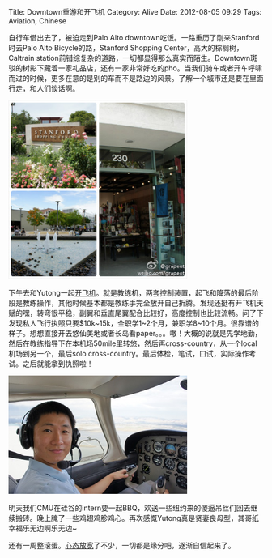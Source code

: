 Title: Downtown重游和开飞机
Category: Alive
Date: 2012-08-05 09:29
Tags: Aviation, Chinese

自行车借出去了，被迫走到Palo Alto downtown吃饭。一路重历了刚来Stanford时去Palo Alto Bicycle的路，Stanford Shopping Center，高大的棕榈树，Caltrain station前错综复杂的道路，一切都显得那么真实而陌生。Downtown斑驳的树影下藏着一家礼品店，还有一家非常好吃的pho。当我们骑车或者开车呼啸而过的时候，更多在意的是别的车而不是路边的风景。了解一个城市还是要在里面行走，和人们谈话啊。

<img src="images/palo-alto-downtown.jpg" style="max-width: 70%" />

下午去和Yutong一起[开飞机](https://yage.ai/faqs-to-learning-to-fly.html)。就是教练机，两套控制装置，起飞和降落的最后阶段是教练操作，其他时候基本都是教练手完全放开自己折腾。发现还挺有开飞机天赋的嘿，转弯很平稳，副翼和垂直尾翼配合比较好，高度控制也比较流畅。问了下发现私人飞行执照只要$10k~15k，全职学1~2个月，兼职学8~10个月。很靠谱的样子。想想直接开去悠仙美地或者长岛看paper。。。嗷！大概的说就是先学地勤，然后在教练指导下在本机场50mile里转悠，然后再cross-country，从一个local机场到另一个，最后solo cross-country。最后体检，笔试，口试，实际操作考试。之后就能拿到执照啦！
 
<img src="images/palo-alto-flying.jpeg" style="max-width: 70%" />

 明天我们CMU在硅谷的intern要一起BBQ，欢送一些纽约来的傻逼吊丝们回去继续搬砖。晚上腌了一些鸡翅鸡胗鸡心。再次感慨Yutong真是贤妻良母型，其哥纸幸福乐无边啊乐无边~

 还有一周整滚蛋。[心态放宽](https://yage.ai/inspiration-fragments-20131130.html)了不少，一切都是缘分吧，逐渐自信起来了。